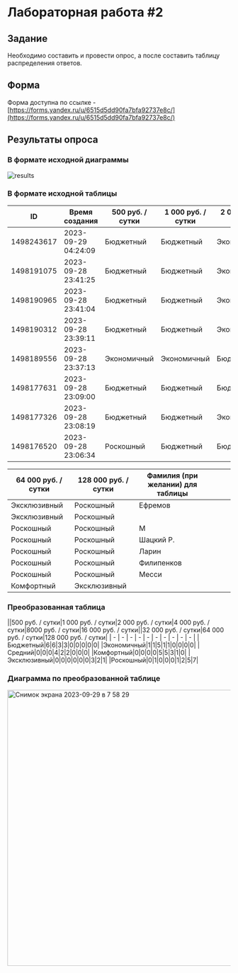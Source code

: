 # Лабораторная работа #2

## Задание
Необходимо составить и провести опрос, а после составить таблицу распределения ответов.

## Форма

Форма доступна по ссылке - [https://forms.yandex.ru/u/6515d5dd90fa7bfa92737e8c/](https://forms.yandex.ru/u/6515d5dd90fa7bfa92737e8c/)

## Результаты опроса

### В формате исходной диаграммы
![results](https://github.com/AndreevAA/bmstu-iu7-ai/assets/58621780/18ed21b6-5fed-4803-bbe1-7f334d55da06)

### В формате исходной таблицы
|ID|Время создания|500 руб. / сутки|1 000 руб. / сутки|2 000 руб. / сутки|4 000 руб. / сутки|8000 руб. / сутки|16 000 руб. / сутки|32 000 руб. / сутки|
| - | - | - | - | - | - | - | - | - |
|1498243617|2023-09-29 04:24:09|Бюджетный|Бюджетный|Экономичный|Экономичный|Средний|Средний|Комфортный|
|1498191075|2023-09-28 23:41:25|Бюджетный|Бюджетный|Экономичный|Средний|Комфортный|Комфортный|Комфортный|
|1498190965|2023-09-28 23:41:04|Бюджетный|Бюджетный|Экономичный|Средний|Комфортный|Комфортный|Роскошный|
|1498190312|2023-09-28 23:39:11|Бюджетный|Бюджетный|Экономичный|Средний|Комфортный|Комфортный|Эксклюзивный|
|1498189556|2023-09-28 23:37:13|Экономичный|Экономичный|Бюджетный|Бюджетный|Комфортный|Роскошный|Роскошный|
|1498177631|2023-09-28 23:09:00|Бюджетный|Бюджетный|Бюджетный|Бюджетный|Средний|Комфортный|Эксклюзивный|
|1498177326|2023-09-28 23:08:19|Бюджетный|Бюджетный|Экономичный|Средний|Комфортный|Комфортный|Эксклюзивный|
|1498176520|2023-09-28 23:06:34|Роскошный|Бюджетный|Бюджетный|Экономичный|Средний|Комфортный||



|64 000 руб. / сутки|128 000 руб. / сутки|Фамилия (при желании) для таблицы||||
| - | - | - | :- | :- | :- |
|Эксклюзивный|Роскошный|Ефремов||||
|Эксклюзивный|Роскошный|||||
|Роскошный|Роскошный|М||||
|Роскошный|Роскошный|Шацкий Р.||||
|Роскошный|Роскошный|Ларин||||
|Роскошный|Роскошный|Филипенков||||
|Роскошный|Роскошный|Месси||||
|Комфортный|Эксклюзивный|||||

### Преобразованная таблица 
||500 руб. / сутки|1 000 руб. / сутки|2 000 руб. / сутки|4 000 руб. / сутки|8000 руб. / сутки|16 000 руб. / сутки||32 000 руб. / сутки|64 000 руб. / сутки|128 000 руб. / сутки|
| - | - | - | - | - | - | - | - | - | - |
|Бюджетный|6|6|3|3|0|0|0|0|0|
|Экономичный|1|1|5|1|1|0|0|0|0|
|Средний|0|0|0|4|2|2|0|0|0|
|Комфортный|0|0|0|0|5|5|3|1|0|
|Эксклюзивный|0|0|0|0|0|0|3|2|1|
|Роскошный|0|1|0|0|0|1|2|5|7|

### Диаграмма по преобразованной таблице
<img width="623" alt="Снимок экрана 2023-09-29 в 7 58 29" src="https://github.com/AndreevAA/bmstu-iu7-ai/assets/58621780/584a8273-4743-4ca6-8962-30f37a260671">

